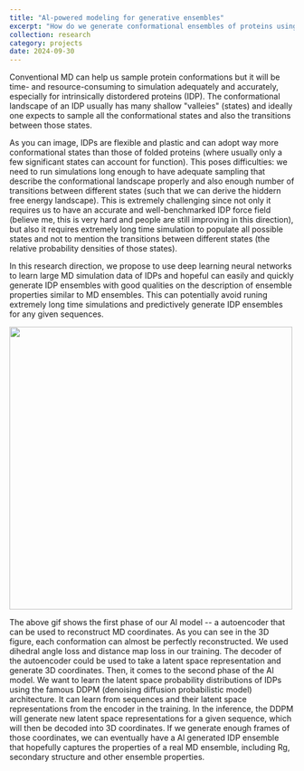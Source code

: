 ```yaml
---
title: "Al-powered modeling for generative ensembles"
excerpt: "How do we generate conformational ensembles of proteins using generative Al models <br/><img src='/images/research/seq35.gif' width=500><br/>"
collection: research
category: projects
date: 2024-09-30
---
```


Conventional MD can help us sample protein conformations but it will be time- and resource-consuming to simulation adequately and accurately, especially for intrinsically distordered proteins (IDP). The conformational landscape of an IDP usually has many shallow "valleies" (states) and ideally one expects to sample all the conformational states and also the transitions between those states.

As you can image, IDPs are flexible and plastic and can adopt way more conformational states than those of folded proteins (where usually only a few significant states can account for function). This poses difficulties: we need to run simulations long enough to have adequate sampling that describe the conformational landscape properly and also enough number of transitions between different states (such that we can derive the hiddern free energy landscape). This is extremely challenging since not only it requires us to have an accurate and well-benchmarked IDP force field (believe me, this is very hard and people are still improving in this direction), but also it requires extremely long time simulation to populate all possible states and not to mention the transitions between different states (the relative probability densities of those states).

In this research direction, we propose to use deep learning neural networks to learn large MD simulation data of IDPs and hopeful can easily and quickly generate IDP ensembles with good qualities on the description of ensemble properties similar to MD ensembles. This can potentially avoid runing extremely long time simulations and predictively generate IDP ensembles for any given sequences.

<img src='/images/research/seq35.gif' width=500>

The above gif shows the first phase of our Al model -- a autoencoder that can be used to reconstruct MD coordinates. As you can see in the 3D figure, each conformation can almost be perfectly reconstructed. We used dihedral angle loss and distance map loss in our training. The decoder of the autoencoder could be used to take a latent space representation and generate 3D coordinates. Then, it comes to the second phase of the Al model. We want to learn the latent space probability distributions
of IDPs using the famous DDPM (denoising diffusion probabilistic model) architecture. It can learn from sequences and their latent space representations from the encoder in the training. In the inference, the DDPM will generate new latent space representations for a given sequence, which will then be decoded into 3D coordinates. If we generate enough frames of those coordinates, we can eventually have a Al generated IDP ensemble that hopefully captures the properties of a real MD ensemble,
including Rg, secondary structure and other ensemble properties.

